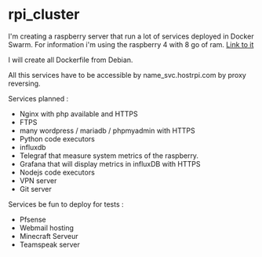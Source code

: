 # rpi_cluster

I'm creating a raspberry server that run a lot of services deployed in Docker Swarm.
For information i'm using the raspberry 4 with 8 go of ram. [Link to it](https://www.raspberrypi.org/products/raspberry-pi-4-model-b/)

I will create all Dockerfile from Debian.

All this services have to be accessible by name_svc.hostrpi.com by proxy reversing.

Services planned :
- Nginx with php available and HTTPS
- FTPS
- many wordpress / mariadb / phpmyadmin with HTTPS
- Python code executors
- influxdb
- Telegraf that measure system metrics of the raspberry.
- Grafana that will display metrics in influxDB with HTTPS
- Nodejs code executors
- VPN server
- Git server

Services be fun to deploy for tests :
- Pfsense
- Webmail hosting
- Minecraft Serveur
- Teamspeak server
